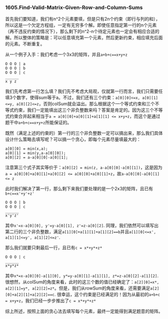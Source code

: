 ### 1605.Find-Valid-Matrix-Given-Row-and-Column-Sums

首先我们要知道，我们有n^2个元素要填，但是只有2n个约束（即行与列的和），所以这是一个欠定方程组，一定有无穷多个解。即使任意指定第一行的n个元素（再不违反约束的情况下），那么剩下的n^2-n个待定元素也一定会有相应合适的解。所以整体的策略是：可以任意填充第一个元素，然后更新约束，相应填充后面的元素。不断重复。

从一个例子入手：我们考虑一个3x3的矩阵，并且```a+b+c==x+y+z```
```
O O O | a
O O O | b
O O O | c
______
x y z
```
我们先考虑第一行怎么填？我们先不考虑大局观，仅就第一行而言，我们只需要任填3个数字，使得sum等于a。不过，我们还有三个约束：```a[0][0]<=x, a[0][1]<=y, a[0][2]<=z```，否则colSum就会溢出。那么根据这个一个等式约束和三个不等式约束，我们一定能填出这三个非负整数来吗？答案是肯定的。因为这三个不等式约束合并起来相当于```a = a[0][0]+a[0][1]+a[1][1] <= x+y+z```，而这个是通过题干中```a+b+c==x+y+z```所能保证的。

既然（满足上述的约束的）第一行的三个非负整数一定可以搞出来，那么我们具体设计什么策略去填写呢？可以搞一个贪心，即每个元素尽量填最大的：
```
a[0][0] = min(x,a);
a[0][1] = min(y,a-a[0][0]);
a[0][2] = a-a[0][0]-a[0][1];
```
注意第三个式子其实等价于：```a[0][2] = min(z, a-a[0][0]-a[0][1])```，这是因为```a = a[0][0]+a[0][1]+a[0][2] <= a[0][0]+a[0][1]+z```，故```a-a[0][0]-a[0][1] <= z```

此时我们解决了第一行，那么剩下来我们要处理的是一个2x3的矩阵，且已有```b+c==x'+y'+z'```
```
O O O | b
O O O | c
______
x'y'z'
```
其中```x'=x-a[0][0], y'=y-a[0][1], z'=z-a[0][2]```. 同理，我们依然可以填写出第二行的三个非负整数，满足```a[1][0]+a[1][1]+a[1][2]==b```并且```a[1][0]<=x', a[1][1]<=y', a[1][2]<=z'```.

那么我们就要只剩最后一行，且已有```c = x*+y*+z*```
```
O O O | c
______
x*y*z*
```
其中```x*=x-a[0][0]-a[1][0], y*=y-a[0][1]-a[1][1], z*=z-a[0][2]-a[1][2]```. 很想然，从colSum的角度来看，此时的这三个数的值已经确定了：```a[2][0]=x*, a[2][1]=y*, a[2][2]=z*```。但是，我们从rowSum的角度来看，还需要满足```a[2][0]+a[2][1]+a[2][2]==c```. 很幸运，这个约束是已经满足的！因为从最初的```a+b+c = x+y+z```，我们已经一步步推出了```c = x*+y*+z*```

综上所述，按照上面的贪心法去填写每个元素，最终一定能得到满足题意的矩阵。

